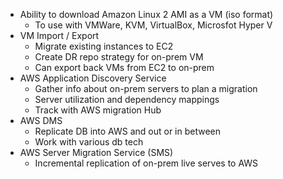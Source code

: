 - Ability to download Amazon Linux 2 AMI as a VM (iso format)
	- To use with VMWare, KVM, VirtualBox, Microsfot Hyper V
- VM Import / Export
	- Migrate existing instances to EC2
	- Create DR repo strategy for on-prem VM 
	- Can export back VMs from EC2 to on-prem 
- AWS Application Discovery Service 
	- Gather info about on-prem servers to plan a migration 
	- Server utilization and dependency mappings 
	- Track with AWS migration Hub 
- AWS DMS
	- Replicate DB into AWS and out or in between 
	- Work with various db tech 
- AWS Server Migration Service (SMS)
	- Incremental replication of on-prem live serves to AWS
